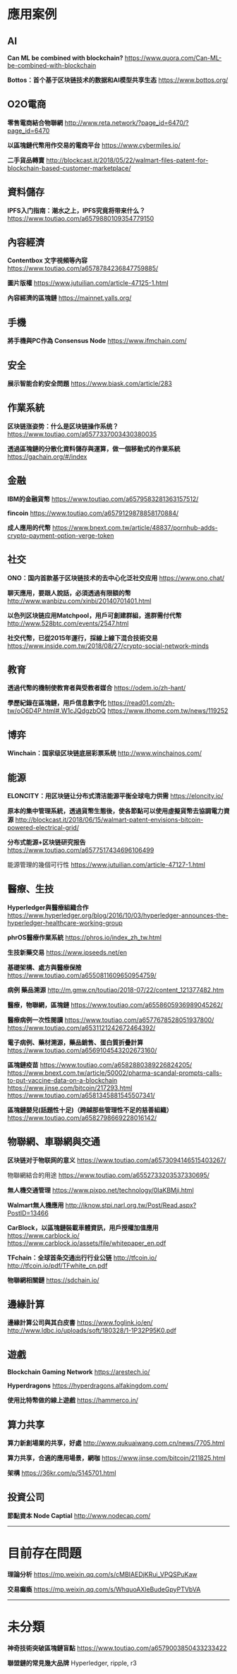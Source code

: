 # 應用案例


## AI

**Can ML be combined with blockchain?**
https://www.quora.com/Can-ML-be-combined-with-blockchain

**Bottos：首个基于区块链技术的数据和AI模型共享生态**
https://www.bottos.org/


## O2O電商

**零售電商結合物聯網**
http://www.reta.network/?page_id=6470/?page_id=6470

**以區塊鏈代幣用作交易的電商平台**
https://www.cybermiles.io/

**二手貨品轉賣**
http://blockcast.it/2018/05/22/walmart-files-patent-for-blockchain-based-customer-marketplace/


## 資料儲存

**IPFS入门指南：潮水之上，IPFS究竟将带来什么？**
https://www.toutiao.com/a6579880109354779150


## 內容經濟

**Contentbox 文字視頻等內容**
https://www.toutiao.com/a6578784236847759885/

**圖片版權**
https://www.jutuilian.com/article-47125-1.html

**內容經濟的區塊鏈**
https://mainnet.yalls.org/


## 手機

**將手機與PC作為 Consensus Node**
https://www.ifmchain.com/

## 安全

**展示智能合約安全問題**
https://www.biask.com/article/283


## 作業系統

**区块链涨姿势：什么是区块链操作系统？**
https://www.toutiao.com/a6577337003430380035

**透過區塊鏈的分散化資料儲存與運算，做一個移動式的作業系統**
https://gachain.org/#/index


## 金融

**IBM的金融貨幣**
https://www.toutiao.com/a6579583281363157512/

**fincoin**
https://www.toutiao.com/a6579129878858170884/

**成人應用的代幣**
https://www.bnext.com.tw/article/48837/pornhub-adds-crypto-payment-option-verge-token

## 社交

**ONO：国内首款基于区块链技术的去中心化泛社交应用**
https://www.ono.chat/

**聊天應用，要跟人說話，必須透過有限額的幣**
http://www.wanbizu.com/xinbi/20140701401.html

**以色列区块链应用Matchpool，用戶可創建群組，進群需付代幣**
http://www.528btc.com/events/2547.html

**社交代幣，已從2015年運行，採線上線下混合技術交易**
https://www.inside.com.tw/2018/08/27/crypto-social-network-minds


## 教育

**透過代幣的機制使教育者與受教者媒合**
https://odem.io/zh-hant/

**學歷紀錄在區塊鏈，用戶信息數字化**
https://read01.com/zh-tw/oO6D4P.html#.W1cJQdgzbOQ
https://www.ithome.com.tw/news/119252

## 博弈

**Winchain：国家级区块链底层彩票系统**
http://www.winchainos.com/


## 能源

**ELONCITY：用区块链让分布式清洁能源平衡全球电力供需**
https://eloncity.io/

**原本的集中管理系統，透過貨幣生態後，使各節點可以使用虛擬貨幣去協調電力資源**
http://blockcast.it/2018/06/15/walmart-patent-envisions-bitcoin-powered-electrical-grid/

**分布式能源+区块链研究报告**
https://www.toutiao.com/a6577517434696106499

能源管理的幾個可行性
https://www.jutuilian.com/article-47127-1.html



##
## 醫療、生技

**Hyperledger與醫療組織合作**
https://www.hyperledger.org/blog/2016/10/03/hyperledger-announces-the-hyperledger-healthcare-working-group

**phrOS醫療作業系統**
https://phros.io/index_zh_tw.html

**生技新藥交易**
https://www.ipseeds.net/en

**基礎架構、處方與醫療保險**
https://www.toutiao.com/a6550811609650954759/

**病例 藥品溯源**
http://m.gmw.cn/toutiao/2018-07/22/content_121377482.htm

**醫療，物聯網，區塊鏈**
https://www.toutiao.com/a6558605936989045262/

**醫療病例一次性閱讀**
https://www.toutiao.com/a6577678528051937800/
https://www.toutiao.com/a6531121242672464392/

**電子病例、藥材溯源，藥品銷售、蛋白質折疊計算**
https://www.toutiao.com/a6569104543202673160/

**區塊鏈疫苗**
https://www.toutiao.com/a6582880389226824205/
https://www.bnext.com.tw/article/50002/pharma-scandal-prompts-calls-to-put-vaccine-data-on-a-blockchain
https://www.jinse.com/bitcoin/217293.html
https://www.toutiao.com/a6581345881545507341/

**區塊鏈嬰兒(話題性十足)（跨越那些管理性不足的慈善組織）**
https://www.toutiao.com/a6582798669228016142/


## 物聯網、車聯網與交通

**区块链对于物联网的意义**
https://www.toutiao.com/a6573094146515403267/

物聯網結合的用途
https://www.toutiao.com/a6552733203537330695/

**無人機交通管理**
https://www.pixpo.net/technology/0IaKBMji.html

**Walmart無人機應用**
http://iknow.stpi.narl.org.tw/Post/Read.aspx?PostID=13466

**CarBlock，以區塊鏈裝載車體資訊，用戶授權加值應用**
https://www.carblock.io/
https://www.carblock.io/assets/file/whitepaper_en.pdf

**TFchain：全球首条交通出行行业公链**
http://tfcoin.io/
http://tfcoin.io/pdf/TFwhite_cn.pdf

**物聯網相關鏈**
https://sdchain.io/

## 邊緣計算

**邊緣計算公司與其白皮書**
https://www.foglink.io/en/
http://www.ldbc.io/uploads/soft/180328/1-1P32P95K0.pdf


## 遊戲

**Blockchain Gaming Network**
https://arestech.io/

**Hyperdragons**
https://hyperdragons.alfakingdom.com/

**使用比特幣做的線上遊戲**
https://hammerco.in/

## 算力共享

**算力新創場業的共享，好處**
http://www.qukuaiwang.com.cn/news/7705.html

**算力共享，合適的應用場景，網咖**
https://www.jinse.com/bitcoin/211825.html

**架構**
https://36kr.com/p/5145701.html

## 投資公司

**節點資本 Node Captial**
http://www.nodecap.com/


----------


# 目前存在問題

**理論分析**
https://mp.weixin.qq.com/s/cMBIAEDjKRui_VPQSPuKaw

**交易癱瘓**
https://mp.weixin.qq.com/s/WhquoAXleBudeGpyPTVbVA


----------


# 未分類

**神奇技術突破區塊鏈盲點**
https://www.toutiao.com/a6579003850433233422

**聯盟鏈的常見幾大品牌**
Hyperledger, ripple, r3
